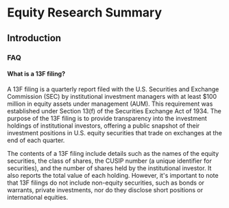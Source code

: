 # Equity Research Summary

## Introduction



### FAQ

#### What is a 13F filing?

A 13F filing is a quarterly report filed with the U.S. Securities and Exchange Commission (SEC) by institutional investment managers with at least $100 million in equity assets under management (AUM). This requirement was established under Section 13(f) of the Securities Exchange Act of 1934. The purpose of the 13F filing is to provide transparency into the investment holdings of institutional investors, offering a public snapshot of their investment positions in U.S. equity securities that trade on exchanges at the end of each quarter.

The contents of a 13F filing include details such as the names of the equity securities, the class of shares, the CUSIP number (a unique identifier for securities), and the number of shares held by the institutional investor. It also reports the total value of each holding. However, it's important to note that 13F filings do not include non-equity securities, such as bonds or warrants, private investments, nor do they disclose short positions or international equities.

